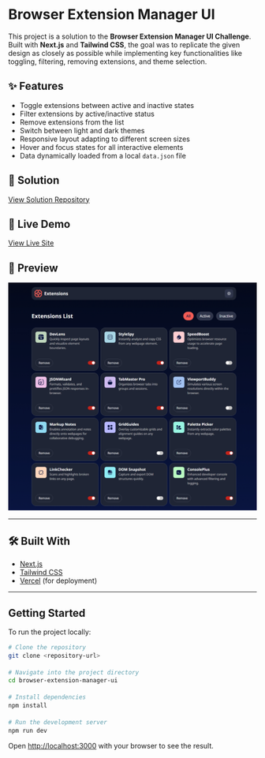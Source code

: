 # Browser Extension Manager UI

This project is a solution to the **Browser Extension Manager UI Challenge**.  
Built with **Next.js** and **Tailwind CSS**, the goal was to replicate the given design as closely as possible while implementing key functionalities like toggling, filtering, removing extensions, and theme selection.

## ✨ Features

- Toggle extensions between active and inactive states
- Filter extensions by active/inactive status
- Remove extensions from the list
- Switch between light and dark themes
- Responsive layout adapting to different screen sizes
- Hover and focus states for all interactive elements
- Data dynamically loaded from a local `data.json` file

## 🔗 Solution

[View Solution Repository](https://www.frontendmentor.io/solutions/browser-extension-manager-ui-96ykz28Wy3) 

## 🚀 Live Demo

[View Live Site](https://browser-extensions-manager-ui-snowy.vercel.app/) <!-- replace '#' with your deployed site link -->

## 📸 Preview

![Project Screenshot](./preview.png) <!-- replace '#' with the screenshot image link -->

---

## 🛠️ Built With

- [Next.js](https://nextjs.org/)
- [Tailwind CSS](https://tailwindcss.com/)
- [Vercel](https://vercel.com/) (for deployment)

---

## Getting Started

To run the project locally:

```bash
# Clone the repository
git clone <repository-url>

# Navigate into the project directory
cd browser-extension-manager-ui

# Install dependencies
npm install

# Run the development server
npm run dev
```

Open [http://localhost:3000](http://localhost:3000) with your browser to see the result.
